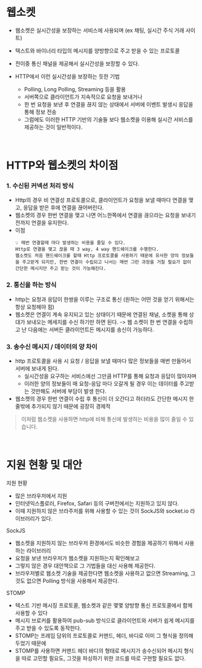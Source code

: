 # 웹소켓

- 웹소켓은 실시간성을 보장하는 서비스에 사용되며 (ex 채팅, 실시간 주식 거래 사이트)
- 텍스트와 바이너리 타입의 메시지를 양방향으로 주고 받을 수 있는 프로토콜
- 전이중 통신 채널을 제공해서 실시간성을 보장할 수 있다.

- HTTP에서 이런 실시간성을 보장하는 듯한 기법

  - Polling, Long Polling, Streaming 등을 활용 <br/>
  - 서버쪽으로 클라이언트가 지속적으로 요청을 보내거나
  - 한 번 요청을 보낸 후 연결을 끊지 않는 상태에서 서버에 이벤트 발생시 응답을 통해 정보 전송
  - 그럼에도 이러한 HTTP 기반의 기술들 보다 웹소켓을 이용해 실시간 서비스를 제공하는 것이 일반적이다.

 <br/>

# HTTP와 웹소켓의 차이점

### <b>1. 수신된 커넥션 처리 방식</b>

- Http의 경우 비 연결성 프로토콜으로, 클라이언트가 요청을 보낼 때마다 연결을 맺고, 응답을 받은 후에 연결을 끊어버린다.
- 웹소켓의 경우 한번 연결을 맺고 나면 어느한쪽에서 연결을 끊으라는 요청을 보내기 전까지 연결을 유지한다.
- 이점
  ```
  💡 매번 연결할때 마다 발생하는 비용을 줄일 수 있다.
  Http로 연결을 맺고 끊을 때 3 way, 4 way 핸드쉐이크를 수행한다.
  웹소켓도 처음 핸드쉐이크를 할때 Http 프로토콜를 사용하기 때문에 유사한 양의 정보들을 주고받게 되지만, 한번 연결이 수립되고 나서는 매번 그런 과정을 거칠 필요가 없이 간단한 메시지만 주고 받는 것이 가능해진다.
  ```

### <b>2. 통신을 하는 방식</b>

- http는 요청과 응답이 한쌍을 이루는 구조로 통신 (원하는 어떤 것을 얻기 위해서는 항상 요청헤야 힘)
- 웹소켓은 연결이 계속 유지되고 있는 상태이기 때문에 연결된 채널, 소켓을 통해 상대가 보내오는 메세지를 수신 하기만 하면 된다.
  -> 웹 소켓이 한 번 연결을 수립하고 난 다음에는 서버든 클라이언트든 메시지를 송신이 가능하다.

### <b>3. 송수신 메시지 / 데이터의 양 차이</b>

- http 프로토콜을 사용 시 요청 / 응답을 보낼 때마다 많은 정보들을 매번 만들어서 서버에 보내게 된다.
  - 실시간성을 요구하는 서비스에선 그만큼 HTTP를 통해 요청과 응답이 많아자며
  - 이러한 양의 정보들이 매 요청-응답 마다 오갈게 될 경우 이는 데이터를 주고받는 것만해도 서버에 부담이 발생 한다.
- 웹소켓의 경우 한번 연결이 수립 후 통신이 더 오간다고 하더라도 간단한 메시지 한줄밖에 추가되지 않기 때문에 굉장히 경제적

> 이처럼 웹소켓을 사용하면 http에 비해 통신에 발생하는 비용을 많이 줄일 수 있습니다.

<br/>

# 지원 현황 및 대안

지원 현황

- 많은 브라우저에서 지원
- 인터넷익스플로러, Firefox, Safari 등의 구버전에서는 지원하고 있지 않다.
- 이때 지원하지 않은 브라주저를 위해 사용할 수 있는 것이 SockJS와 socket.io 라이브러리가 있다.

SockJS

- 웹소켓을 지원하지 않는 브라우저 환경에서도 비슷한 경험을 제공하기 위해서 사용하는 라이브러리
- 요청을 보낸 브라우저가 웹소켓을 지원하는지 확인해보고
- 그렇지 않은 경우 대안책으로 그 기법들을 대신 사용해 제공한다.
- 브라우저별로 웹소켓 기술을 제공한다면 웹소켓을 사용하고 없으면 Streaming, 그것도 없으면 Polling 방식을 사용해서 제공한다.

STOMP

- 텍스트 기반 메시징 프로토콜, 웹소켓과 같은 몇몇 양방향 통신 프로토콜에서 함께 사용할 수 있다
- 메시지 브로커를 활용하여 pub-sub 방식으로 클라이언트와 서버가 쉽게 메시지를 주고 받을 수 있도록 동작한다.
- STOMP는 프레임 담위의 프로토콜로 커맨드, 헤더, 바디로 이미 그 형식을 정의해두었기 때문에
- STOMP를 사용하면 커맨드 헤더 바디의 형태로 메시지가 송수신되어 메시지 형식을 따로 고민할 필요도, 그것을 파싱하기 위한 코드를 따로 구현할 필요도 없다.
